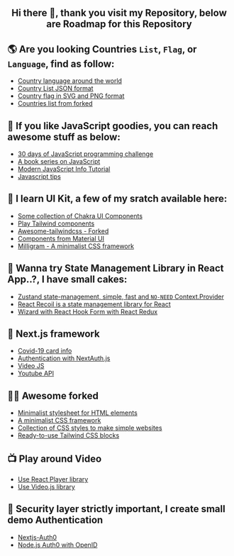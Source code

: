 <h2 align="center">
    Hi there 👋, thank you visit my Repository, below are Roadmap for this Repository
</h2>

## 🌎 Are you looking Countries `List`, `Flag`, or `Language`, find as follow:

- [Country language around the world](https://github.com/ekaone/Country-Language)
- [Country List JSON format](https://github.com/ekaone/Country-List)
- [Country flag in SVG and PNG format](https://github.com/ekaone/Country-Flag)
- [Countries list from forked](https://github.com/ekaone/Countries)

## 📖 If you like JavaScript goodies, you can reach awesome stuff as below:

- [30 days of JavaScript programming challenge](https://github.com/ekaone/30-Days-Of-JavaScript)
- [A book series on JavaScript](https://github.com/ekaone/You-Dont-Know-JS)
- [Modern JavaScript Info Tutorial](https://github.com/ekaone/en.javascript.info)
- [Javascript tips](https://github.com/ekaone/javascript-tips-and-tidbits)

## 🌈 I learn UI Kit, a few of my sratch available here:
- [Some collection of Chakra UI Components](https://github.com/ekaone/Play-ChakraUI)
- [Play Tailwind components](https://github.com/ekaone/Tailwind-Collection)
- [Awesome-tailwindcss - Forked](https://github.com/ekaone/awesome-tailwindcss)
- [Components from Material UI](https://github.com/ekaone/Cakes-MaterialUI)
- [Milligram - A minimalist CSS framework](https://github.com/ekaone/Milligram-CSS-Minimalist)

## 📝 Wanna try State Management Library in React App..?,  I have small cakes:
- [Zustand state-management, simple, fast and `NO-NEED` Context.Provider](https://github.com/ekaone/Zustand-State-Management)
- [React Recoil is a state management library for React](https://github.com/ekaone/React-Recoil)
- [Wizard with React Hook Form with React Redux](https://github.com/ekaone/React-Hook-Form-Wizard)

## 🚀 Next.js framework
- [Covid-19 card info](https://github.com/ekaone/Next-c19)
- [Authentication with NextAuth.js](https://github.com/ekaone/NextJS-Auth)
- [Video JS](https://github.com/ekaone/Nextjs-Videojs)
- [Youtube API](https://github.com/ekaone/Nextjs-Youtube-API)

## 🤷‍♂️ Awesome forked
- [Minimalist stylesheet for HTML elements](https://github.com/ekaone/mvp)
- [A minimalist CSS framework](https://github.com/ekaone/milligram)
- [Collection of CSS styles to make simple websites](https://github.com/ekaone/water.css)
- [Ready-to-use Tailwind CSS blocks](https://github.com/ekaone/tailblocks)

## 📺 Play around Video
- [Use React Player library](https://github.com/ekaone/Video-Player)
- [Use Video.js library](https://github.com/ekaone/Nextjs-Videojs)

## 🔐 Security layer strictly important, I create small demo Authentication
- [Nextjs-Auth0](https://github.com/ekaone/Nextjs-Auth0)
- [Node.js Auth0 with OpenID](https://github.com/ekaone/Auth0-Express-OpenID)
